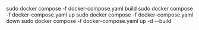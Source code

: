 sudo docker compose -f docker-compose.yaml build
sudo docker compose -f docker-compose.yaml up
sudo docker compose -f docker-compose.yaml down
sudo docker compose -f docker-compose.yaml up -d --build